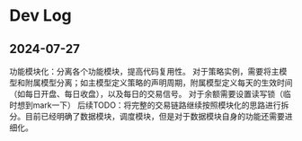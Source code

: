 # Dev Log

## 2024-07-27
功能模块化：分离各个功能模块，提高代码复用性。
对于策略实例，需要将主模型和附属模型分离；如主模型定义策略的声明周期，附属模型定义每天的生效时间（如每日开盘、每日收盘），以及每日的交易信号。
对于余额需要设置读写锁（临时想到mark一下）
后续TODO：将完整的交易链路继续按照模块化的思路进行拆分。目前已经明确了数据模块，调度模块，但是对于数据模块自身的功能还需要进细化。